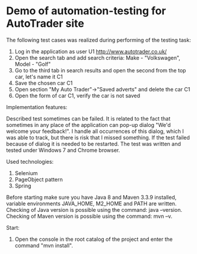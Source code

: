 # Demo of automation-testing for AutoTrader site

The following test cases was realized during performing of the testing task:
1) Log in the application as user U1 http://www.autotrader.co.uk/
2) Open the search tab and add search criteria: Make - "Volkswagen", Model - "Golf"
3) Go to the third tab in search results and open the second from the top car, let's name it C1
4) Save the chosen car C1
5) Open section "My Auto Trader"->"Saved adverts" and delete the car C1
6) Open the form of car C1, verify the car is not saved

Implementation features:

Described test sometimes can be failed. It is related to the fact that sometimes in any place of the application can pop-up dialog "We'd welcome your feedback!".
I handle all occurrences of this dialog, which I was able to track, but there is risk that I missed something.
If the test failed because of dialog it is needed to be restarted.
The test was written and tested under Windows 7 and Chrome browser.

Used technologies:
1) Selenium
2) PageObject pattern
3) Spring

Before starting make sure you have Java 8 and Maven 3.3.9 installed, variable environments JAVA_HOME, M2_HOME and PATH are written.
Checking of Java version is possible using the command: java –version.
Checking of Maven version is possible using the command: mvn –v.

Start:
1) Open the console in the root catalog of the project and enter the command "mvn install".
